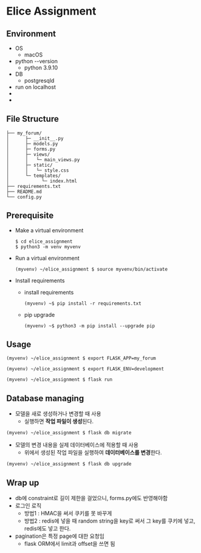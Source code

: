 # Elice Assignment



## Environment

- OS
  - macOS
- python --version
  - python 3.9.10
- DB
  - postgresqld
- run on localhost
- 
- 

## File Structure

```
├── my_forum/
│      ├─ __init__.py
│      ├─ models.py
│      ├─ forms.py
│      ├─ views/
│      │   └─ main_views.py
│      ├─ static/
│      │   └─ style.css
│      └─ templates/
│            └─ index.html
├── requirements.txt
├── README.md
└── config.py
```


## Prerequisite

- Make a virtual environment

  ```shell
  $ cd elice_assignment
  $ python3 -m venv myvenv
  ```

- Run a virtual environment

  ```shell
  (myvenv) ~/elice_assignment $ source myvenv/bin/activate
  ```

- Install requirements

  - install requirements

    ```shell
    (myvenv) ~$ pip install -r requirements.txt
    ```

  - pip upgrade

    ```shell
    (myvenv) ~$ python3 -m pip install --upgrade pip
    ```

    

## Usage

```shell
(myvenv) ~/elice_assignment $ export FLASK_APP=my_forum
```

```shell
(myvenv) ~/elice_assignment $ export FLASK_ENV=development
```

```shell
(myvenv) ~/elice_assignment $ flask run
```

## Database managing

- 모델을 새로 생성하거나 변경할 때 사용
  - 실행하면 **작업 파일이 생성**된다.

```shell
(myvenv) ~/elice_assignment $ flask db migrate
```

- 모델의 변경 내용을 실제 데이터베이스에 적용할 때 사용
  - 위에서 생성된 작업 파일을 실행하여 **데이터베이스를 변경**한다.

```shell
(myvenv) ~/elice_assignment $ flask db upgrade
```

## Wrap up

- db에 constraint로 길이 제한을 걸었으니, forms.py에도 반영해야함
- 로그인 로직
  - 방법1 : HMAC을 써서 쿠키를 못 바꾸게
  - 방법2 : redis에 넣을 때 random string을 key로 써서 그 key를 쿠키에 넣고, redis에도 넣고 한다.
- pagination은 특정 page에 대한 요청임
  - flask ORM에서 limit과 offset을 쓰면 됨

